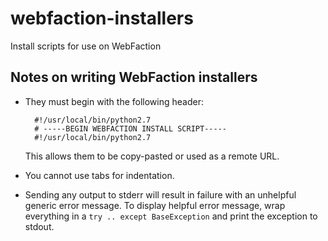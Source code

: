 # webfaction-installers

Install scripts for use on WebFaction

## Notes on writing WebFaction installers

- They must begin with the following header:

		#!/usr/local/bin/python2.7
		# -----BEGIN WEBFACTION INSTALL SCRIPT-----
		#!/usr/local/bin/python2.7
		
	This allows them to be copy-pasted or used as a remote URL.
- You cannot use tabs for indentation.
- Sending any output to stderr will result in failure with an unhelpful generic error message. To display helpful error message, wrap everything in a `try .. except BaseException` and print the exception to stdout.